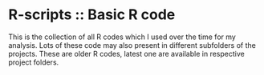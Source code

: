 # R-scripts :: Basic R code
This is the collection of all R codes which I used over the time for my analysis.
Lots of these code may also present in different subfolders of the projects. These are older R codes, latest one are available in respective project folders.
